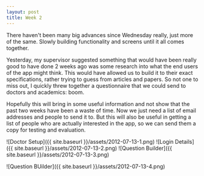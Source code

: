 ```yaml
---
layout: post
title: Week 2
---
```


There haven't been many big advances since Wednesday really, just more of the
same. Slowly building functionality and screens until it all comes together.

Yesterday, my supervisor suggested something that would have been really good to
have done 2 weeks ago was some research into what the end users of the app might
think. This would have allowed us to build it to their exact specifications,
rather trying to guess from articles and papers. So not one to miss out, I
quickly threw together a questionnaire that we could send to doctors and
academics: boom.

Hopefully this will bring in some useful information and not show that the past
two weeks have been a waste of time. Now we just need a list of email addresses
and people to send it to. But this will also be useful in getting a list of
people who are actually interested in the app, so we can send them a copy for
testing and evaluation.

![Doctor Setup]({{ site.baseurl }}/assets/2012-07-13-1.png)
![Login Details]({{ site.baseurl }}/assets/2012-07-13-2.png)
![Question Builder]({{ site.baseurl }}/assets/2012-07-13-3.png)

![Question BUilder]({{ site.baseurl }}/assets/2012-07-13-4.png)
